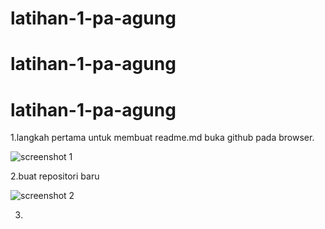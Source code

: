 # latihan-1-pa-agung
# latihan-1-pa-agung
# latihan-1-pa-agung
1.langkah pertama untuk membuat readme.md buka github pada browser.

![screenshot 1](https://user-images.githubusercontent.com/46736505/52688862-b9c1f800-2f8a-11e9-9b4d-c47d994c2de8.png)

2.buat repositori baru

![screenshot 2](https://user-images.githubusercontent.com/46736505/52688978-289f5100-2f8b-11e9-9925-d0a931a91fe4.png)

3.


